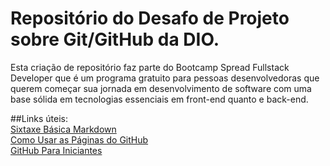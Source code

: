 # Repositório do Desafo de Projeto sobre Git/GitHub da DIO.

Esta criação de repositório faz parte do Bootcamp Spread Fullstack Developer que é um programa gratuito para pessoas desenvolvedoras que querem começar sua jornada em desenvolvimento de software com uma base sólida em tecnologias essenciais em front-end quanto e back-end.

##Links úteis:<br>
[Sixtaxe Básica Markdown](https://www.markdownguide.org/basic-syntax/)<br>
[Como Usar as Páginas do GitHub](https://developer.mozilla.org/pt-BR/docs/Learn/Common_questions/Using_Github_pages)<br>
[GitHub Para Iniciantes](https://developer.mozilla.org/pt-BR/docs/MDN/Contribute/GitHub_beginners)

